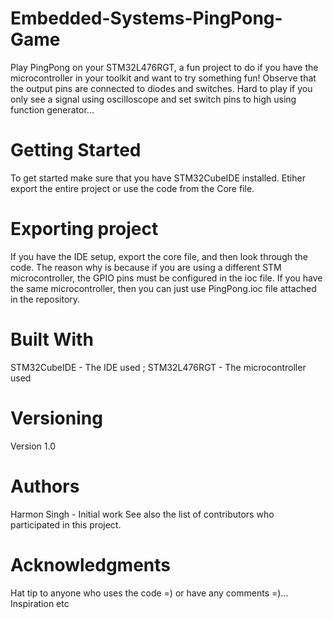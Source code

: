 # Embedded-Systems-PingPong-Game
Play PingPong on your STM32L476RGT, a fun project to do if you have the microcontroller in your toolkit and want to try something fun! Observe that the output pins are connected to diodes and switches. Hard to play if you only see a signal using oscilloscope and set switch pins to high using function generator...

# Getting Started
To get started make sure that you have STM32CubeIDE installed. Etiher export the entire project or use the code from the Core file. 

# Exporting project
If you have the IDE setup, export the core file, and then look through the code. The reason why is because if you are using a different STM microcontroller, the GPIO pins must be configured in the ioc file. If you have the same microcontroller, then you can just use PingPong.ioc file attached in the repository.

# Built With
STM32CubeIDE - The IDE used ; STM32L476RGT - The microcontroller used

# Versioning
Version 1.0

# Authors
Harmon Singh - Initial work See also the list of contributors who participated in this project.

# Acknowledgments
Hat tip to anyone who uses the code =) or have any comments =)... Inspiration etc
